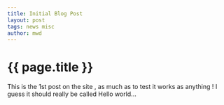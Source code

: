 ```yaml
---
title: Initial Blog Post
layout: post
tags: news misc
author: mwd
---
```


# {{ page.title }}

This is the 1st post on the site , as much as to test it works as anything ! I guess it should really be called Hello world...
